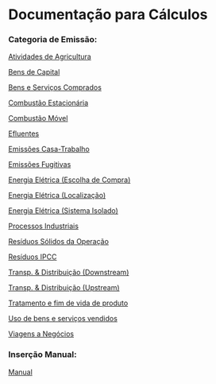 # Documentação para Cálculos

### Categoria de Emissão:

[Atividades de Agricultura](https://github.com/ZNIT-Tech/documentation/blob/main/Atividades%20de%20Agricultura.md)

[Bens de Capital](https://github.com/ZNIT-Tech/documentation/blob/main/Bens%20de%20Capital.md)

[Bens e Serviços Comprados](https://github.com/ZNIT-Tech/documentation/blob/main/Bens%20e%20Servicos%20Comprados.md)

[Combustão Estacionária](https://github.com/ZNIT-Tech/documentation/blob/main/Combust%C3%A3o%20Estacion%C3%A1ria.md)

[Combustão Móvel](https://github.com/ZNIT-Tech/documentation/blob/main/Combustao%20Movel.md)

[Efluentes](https://github.com/ZNIT-Tech/documentation/blob/main/Efluentes.md)

[Emissões Casa-Trabalho](https://github.com/ZNIT-Tech/documentation/blob/main/Casa-Trabalho.md)

[Emissões Fugitivas](https://github.com/ZNIT-Tech/documentation/blob/main/Emissoes%20Fugitivas.md)

[Energia Elétrica (Escolha de Compra)](https://github.com/ZNIT-Tech/documentation/blob/main/Energia%20Eletrica%20(Escolha%20de%20Compra).md)

[Energia Elétrica (Localização)](https://github.com/ZNIT-Tech/documentation/blob/main/Energia%20Eletrica%20(Localizacao).md)

[Energia Elétrica (Sistema Isolado)](https://github.com/ZNIT-Tech/documentation/blob/main/Compra%20Energia%20-%20Sistema%20Isolado.md)

[Processos Industriais](https://github.com/ZNIT-Tech/documentation/blob/main/Processos%20Industriais.md)

[Resíduos Sólidos da Operação](https://github.com/ZNIT-Tech/documentation/blob/main/Residuos%20Solidos%20da%20Operacao.md)

[Resíduos IPCC](https://github.com/ZNIT-Tech/documentation/blob/main/Residuos%20-%20IPCC.md#dados-obrigat%C3%B3rios-para-c%C3%A1lculo)

[Transp. & Distribuição (Downstream)](https://github.com/ZNIT-Tech/documentation/blob/main/Transporte%20e%20Distribuicao%20(Downstream).md)

[Transp. & Distribuição (Upstream)](https://github.com/ZNIT-Tech/documentation/blob/main/Transporte%20e%20Distribuicao%20(Upstream).md)

[Tratamento e fim de vida de produto](https://github.com/ZNIT-Tech/documentation/blob/main/Tratamento%20e%20fim%20de%20vida%20de%20produto.md)

[Uso de bens e serviços vendidos](https://github.com/ZNIT-Tech/documentation/blob/main/Uso%20de%20bens%20e%20servicos%20vendidos.md)

[Viagens a Negócios](https://github.com/ZNIT-Tech/documentation/blob/main/Viagens%20a%20Neg%C3%B3cios.md)

### Inserção Manual:
[Manual](https://github.com/ZNIT-Tech/documentation/blob/main/Manual.md)
